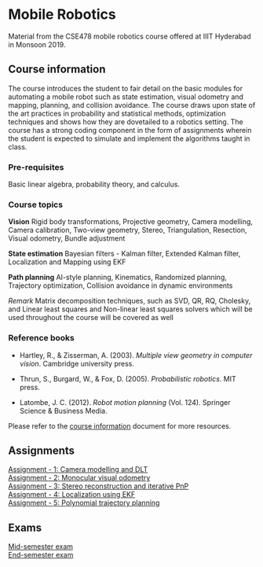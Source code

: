 # Mobile Robotics

Material from the CSE478 mobile robotics course offered at IIIT Hyderabad in Monsoon 2019.

## Course information

The course introduces the student to fair detail on the basic modules for automating a mobile robot such as state estimation, visual odometry and mapping, planning, and collision avoidance. The course draws upon state of the art practices in probability and statistical methods, optimization techniques and shows how they are dovetailed to a robotics setting. The course has a strong coding component in the form of assignments wherein the student is expected to simulate and implement the algorithms taught in class.

### Pre-requisites

Basic linear algebra, probability theory, and calculus.

### Course topics

**Vision**
Rigid body transformations, Projective geometry, Camera modelling, Camera calibration, Two-view geometry, Stereo, Triangulation, Resection, Visual odometry, Bundle adjustment

**State estimation**
Bayesian filters - Kalman filter, Extended Kalman filter, Localization and Mapping using EKF

**Path planning**
AI-style planning, Kinematics, Randomized planning, Trajectory optimization, Collision avoidance in dynamic environments

_Remark_
Matrix decomposition techniques, such as SVD, QR, RQ, Cholesky, and Linear least squares and Non-linear least squares solvers which will be used throughout the course will be covered as well

### Reference books

- Hartley, R., & Zisserman, A. (2003). _Multiple view geometry in computer vision_. Cambridge
university press.

- Thrun, S., Burgard, W., & Fox, D. (2005). _Probabilistic robotics_. MIT press.

- Latombe, J. C. (2012). _Robot motion planning_ (Vol. 124). Springer Science & Business Media.


Please refer to the [course information](course-info.pdf) document for more resources.

## Assignments
[Assignment - 1: Camera modelling and DLT](assignments/assignment-1.pdf) <br>
[Assignment - 2: Monocular visual odometry](assignments/assignment-2.pdf) <br>
[Assignment - 3: Stereo reconstruction and iterative PnP](assignments/assignment-3.pdf) <br>
[Assignment - 4: Localization using EKF](assignments/assignment-4.pdf) <br>
[Assignment - 5: Polynomial trajectory planning](assignments/assignment-5.pdf) <br>

## Exams

[Mid-semester exam](exams/mid-sem-qp.pdf) <br>
[End-semester exam](exams/end-sem-qp.pdf)


